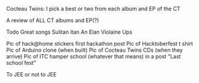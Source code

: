 
Cocteau Twins: 
I pick a best or two from each album and EP of the CT

A review of ALL CT albums and EP(?)

Todo
Great songs
Sulitan itan
An Elan
Violaine
Ups

Pic of hack@home stickers first hackathon post
Pic of Hacktoberfest t shirt
Pic of Arduino clone (when built)
Pic of Cocteau Twins CDs (when they arrive)
Pic of ITC hamper school (whatever that means) in a post "Last school fest"

To JEE or not to JEE
